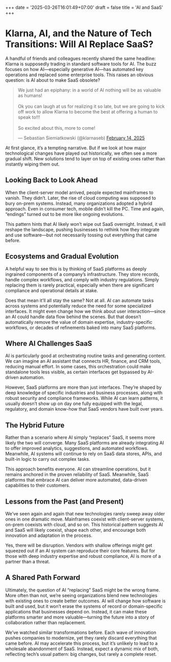 +++
date = '2025-03-26T16:01:49+07:00'
draft = false
title = 'AI and SaaS'
+++

# Klarna, AI, and the Nature of Tech Transitions: Will AI Replace SaaS?

A handful of friends and colleagues recently shared the same headline: Klarna is supposedly trading in standard software tools for AI. The buzz focuses on how AI—especially generative AI—has automated key operations and replaced some enterprise tools. This raises an obvious question: is AI about to make SaaS obsolete?

<blockquote class="twitter-tweet"><p lang="en" dir="ltr">We just had an epiphany: in a world of AI nothing will be as valuable as humans! <br><br>Ok you can laugh at us for realizing it so late, but we are going to kick off work to allow Klarna to become the best at offering a human to speak to!!!<br><br>So excited about this, more to come!</p>&mdash; Sebastian Siemiatkowski (@klarnaseb) <a href="https://twitter.com/klarnaseb/status/1890336313477361862?ref_src=twsrc%5Etfw">February 14, 2025</a></blockquote> <script async src="https://platform.twitter.com/widgets.js" charset="utf-8"></script>

At first glance, it’s a tempting narrative. But if we look at how major technological changes have played out historically, we often see a more gradual shift. New solutions tend to layer on top of existing ones rather than instantly wiping them out.

## Looking Back to Look Ahead

When the client-server model arrived, people expected mainframes to vanish. They didn’t. Later, the rise of cloud computing was supposed to bury on-prem systems. Instead, many organizations adopted a hybrid approach. Even in consumer tech, mobile didn’t kill the PC. Time and again, “endings” turned out to be more like ongoing evolutions.

This pattern hints that AI likely won’t wipe out SaaS overnight. Instead, it will reshape the landscape, pushing businesses to rethink how they integrate and use software—but not necessarily tossing out everything that came before.

## Ecosystems and Gradual Evolution

A helpful way to see this is by thinking of SaaS platforms as deeply ingrained components of a company’s infrastructure. They store records, handle complex workflows, and comply with industry regulations. Simply replacing them is rarely practical, especially when there are significant compliance and operational details at stake.

Does that mean it’ll all stay the same? Not at all. AI can automate tasks across systems and potentially reduce the need for some specialized interfaces. It might even change how we think about user interaction—since an AI could handle data flow behind the scenes. But that doesn’t automatically remove the value of domain expertise, industry-specific workflows, or decades of refinements baked into many SaaS platforms.

## Where AI Challenges SaaS

AI is particularly good at orchestrating routine tasks and generating content. We can imagine an AI assistant that connects HR, finance, and CRM tools, reducing manual effort. In some cases, this orchestration could make standalone tools less visible, as certain interfaces get bypassed by AI-driven automation.

However, SaaS platforms are more than just interfaces. They’re shaped by deep knowledge of specific industries and business processes, along with robust security and compliance frameworks. While AI can learn patterns, it usually doesn’t show up on day one fully equipped with the legal, regulatory, and domain know-how that SaaS vendors have built over years.

## The Hybrid Future

Rather than a scenario where AI simply “replaces” SaaS, it seems more likely the two will converge. Many SaaS platforms are already integrating AI to offer improved analytics, suggestions, and automated workflows. Meanwhile, AI systems will continue to rely on SaaS data stores, APIs, and built-in logic to carry out complex tasks.

This approach benefits everyone. AI can streamline operations, but it remains anchored in the proven reliability of SaaS. Meanwhile, SaaS platforms that embrace AI can deliver more automated, data-driven capabilities to their customers.

## Lessons from the Past (and Present)

We’ve seen again and again that new technologies rarely sweep away older ones in one dramatic move. Mainframes coexist with client-server systems, on-prem coexists with cloud, and so on. This historical pattern suggests AI and SaaS will likely coexist, shape each other, and encourage both innovation and adaptation in the process.

Yes, there will be disruption. Vendors with shallow offerings might get squeezed out if an AI system can reproduce their core features. But for those with deep industry expertise and robust compliance, AI is more of a partner than a threat.

## A Shared Path Forward

Ultimately, the question of AI “replacing” SaaS might be the wrong frame. More often than not, we’re seeing organizations blend new technologies with existing ones to create better outcomes. AI will change how software is built and used, but it won’t erase the systems of record or domain-specific applications that businesses depend on. Instead, it can make these platforms smarter and more valuable—turning the future into a story of collaboration rather than replacement.

We’ve watched similar transformations before. Each wave of innovation pushes companies to modernize, yet they rarely discard everything that came before. AI may accelerate this process, but it’s unlikely to lead to a wholesale abandonment of SaaS. Instead, expect a dynamic mix of both, reflecting tech’s usual pattern: big changes, but rarely a complete reset.